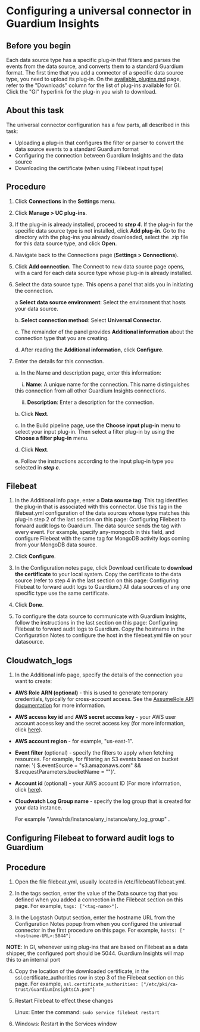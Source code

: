 # Configuring a universal connector in Guardium Insights


## Before you begin

Each data source type has a specific plug-in that filters and parses the events from the data source, and converts them to a standard Guardium format. The first time that you add a connector of a specific data source type, you need to upload its plug-in. On the [available\_plugins.md](https://github.com/IBM/universal-connectors/blob/main/docs/available_plugins.md) page, refer to the "Downloads" column for the list of plug-ins available for GI. Click the "GI" hyperlink for the plug-in you wish to download.

## About this task


The universal connector configuration has a few parts, all described in this task:

*   Uploading a plug-in that configures the filter or parser to convert the data source events to a standard Guardium format
*   Configuring the connection between Guardium Insights and the data source
*   Downloading the certificate (when using Filebeat input type)

## Procedure


1. Click **Connections** in the **Settings** menu.
    
2. Click **Manage > UC plug-ins**.
    
3. If the plug-in is already installed, proceed to <em>**step 4**</em>. If the plug-in for the specific data source type is not installed, click **Add plug-in**. Go to the directory with the plug-ins you already downloaded, select the .zip file for this data source type, and click **Open**.
    
4. Navigate back to the Connections page (**Settings > Connections**).

    
5.  Click **Add connection.**  The Connect to new data source page opens, with a card for each data source type whose plug-in is already installed.
    
6.  Select the data source type. This opens a panel that aids you in initiating the connection.
    
    a **Select data source environment**: Select the environment that hosts your data source.
    
    b. **Select connection method**: Select **Universal Connector.**
    
    c. The remainder of the panel provides **Additional information** about the connection type that you are creating.
    
    d. After reading the **Additional information**, click **Configure**.
    
7.  Enter the details for this connection.
    
    a. In the Name and description page, enter this information:
    
      i. **Name**: A unique name for the connection. This name distinguishes this connection from all other Guardium Insights connections.
    
      ii. **Description**: Enter a description for the connection.
    
    b. Click **Next**.
    
    c. In the Build pipeline page, use the **Choose input plug-in** menu to select your input plug-in. Then select a filter plug-in by using the **Choose a filter plug-in** menu.
    
    d. Click **Next**.
    
    e. Follow the instructions according to the input plug-in type you selected in <em>**step c**</em>.
    
 ## Filebeat   
1.  In the Additional info page, enter a **Data source tag**: This tag identifies the plug-in that is associated with this connector. Use this tag in the filebeat.yml    configuration of the data sources whose type matches this plug-in step 2 of the last section on this page: Configuring Filebeat to forward audit logs to Guardium.  The data source sends the tag with every event. For example, specify any-mongodb in this field, and configure Filebeat with the same tag for MongoDB activity logs coming from your MongoDB data source.
      
2.  Click **Configure**.
        
3.  In the Configuration notes page, click Download certificate to **download the certificate** to your local system. Copy the certificate to the data source (refer to step 4 in the last section on this page: Configuring Filebeat to forward audit logs to Guardium.) All data sources of any one specific type use the same certificate.
        
4.  Click **Done**.
       
5. To configure the data source to communicate with Guardium Insights, follow the instructions in the last section on this page: Configuring Filebeat to forward audit logs to Guardium.  Copy the hostname in the Configuration Notes to configure the host in the filebeat.yml file on your datasource.
        
 ## Cloudwatch\_logs
        
1. In the Additional info page, specify the details of the connection you want to create:

*   **AWS Role ARN (optional)** - this is used to generate temporary credentials, typically for cross-account access. See the [AssumeRole API documentation](https://docs.aws.amazon.com/STS/latest/APIReference/API_AssumeRole.html) for more information.
    
*   **AWS access key id** and **AWS secret access key** - your AWS user account access key and the secret access key (for more information, click [here](https://docs.aws.amazon.com/powershell/latest/userguide/pstools-appendix-sign-up.html)).
    
*   **AWS account region** - for example, "us-east-1".
    
*   **Event filter** (optional) - specify the filters to apply when fetching resources. For example, for filtering an S3 events based on bucket name: '{ $.eventSource = "s3.amazonaws.com" && $.requestParameters.bucketName = ""}'.
    
*   **Account id** (optional) - your AWS account ID (For more information, click [here](https://docs.aws.amazon.com/IAM/latest/UserGuide/console_account-alias.html#FindingYourAWSId)).
    
*   **Cloudwatch Log Group name** - specify the log group that is created for your data instance.
    
    For example "/aws/rds/instance/any\_instance/any\_log\_group" .
    
 ## Configuring Filebeat to forward audit logs to Guardium
    
    
  ## Procedure
    
1.  Open the file filebeat.yml, usually located in /etc/filebeat/filebeat.yml.
    
2.  In the tags section, enter the value of the Data source tag that you defined when you added a connection in the Filebeat section on this page. For example, `tags: ["<tag-name>"]`.
    
3.  In the Logstash Output section, enter the hostname URL from the Configuration Notes popup from when you configured the universal connector in the first procedure on this page. For example, `hosts: ["<hostname-URL>:5044"]`

**NOTE**: In GI, whenever using plug-ins that are based on Filebeat as a data shipper, the configured port should be 5044. Guardium Insights will map this to an internal port

4.  Copy the location of the downloaded certificate, in the ssl.certificate\_authorities row in step 3 of the Filebeat section on this page. For example, `ssl.certificate_authorities: ["/etc/pki/ca-trust/GuardiumInsightsCA.pem"]`
    
5.  Restart Filebeat to effect these changes
    
    Linux: Enter the command: `sudo service filebeat restart`
    
6.  Windows: Restart in the Services window
